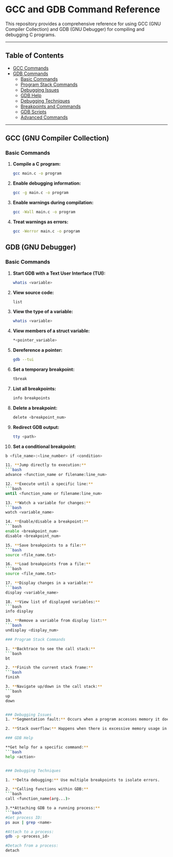 # GCC and GDB Command Reference

This repository provides a comprehensive reference for using GCC (GNU Compiler Collection) and GDB (GNU Debugger) for compiling and debugging C programs.

---

## Table of Contents

- [GCC Commands](#gcc-gnu-compiler-collection)
- [GDB Commands](#gdb-gnu-debugger)
  - [Basic Commands](#basic-commands)
  - [Program Stack Commands](#program-stack-commands)
  - [Debugging Issues](#debugging-issues)
  - [GDB Help](#gdb-help)
  - [Debugging Techniques](#debugging-techniques)
  - [Breakpoints and Commands](#breakpoints-and-commands)
  - [GDB Scripts](#gdb-scripts)
  - [Advanced Commands](#advanced-commands)

---

## GCC (GNU Compiler Collection)

### Basic Commands

1. **Compile a C program:**
   ```bash
   gcc main.c -o program

2. **Enable debugging information:**
   ```bash
   gcc -g main.c -o program
   
3. **Enable warnings during compilation:**
   ```bash
   gcc -Wall main.c -o program
   
4. **Treat warnings as errors:**
   ```bash
   gcc -Werror main.c -o program

## GDB (GNU Debugger)

### Basic Commands

1. **Start GDB with a Text User Interface (TUI):**
   ```bash
   whatis <variable>

2. **View source code:**
   ```bash
   list

3. **View the type of a variable:**
   ```bash
   whatis <variable>

4. **View members of a struct variable:**
   ```bash
   *<pointer_variable>

5. **Dereference a pointer:**
   ```bash
   gdb --tui

6. **Set a temporary breakpoint:**
   ```bash
   tbreak

7. **List all breakpoints:**
   ```bash
   info breakpoints

8. **Delete a breakpoint:**
   ```bash
   delete <breakpoint_num>

9. **Redirect GDB output:**
   ```bash
   tty <path>

10. **Set a conditional breakpoint:**
   ```bash
   b <file_name>:<line_number> if <condition>

11. **Jump directly to execution:**
   ```bash
   advance <function_name or filename:line_num>

12. **Execute until a specific line:**
   ```bash
   until <function_name or filename:line_num>

13. **Watch a variable for changes:**
   ```bash
   watch <variable_name>

14. **Enable/disable a breakpoint:**
   ```bash
   enable <breakpoint_num>
   disable <breakpoint_num>

15. **Save breakpoints to a file:**
   ```bash
   source <file_name.txt>

16. **Load breakpoints from a file:**
   ```bash
   source <file_name.txt>

17. **Display changes in a variable:**
   ```bash
   display <variable_name>

18. **View list of displayed variables:**
   ```bash
   info display

19. **Remove a variable from display list:**
   ```bash
   undisplay <display_num>

### Program Stack Commands

1. **Backtrace to see the call stack:**
   ```bash
   bt

2. **Finish the current stack frame:**
   ```bash
   finish

3. **Navigate up/down in the call stack:**
   ```bash
   up
   down


### Debugging Issues
1. **Segmentation fault:** Occurs when a program accesses memory it does not own.

2. **Stack overflow:** Happens when there is excessive memory usage in the call stack.

### GDB Help

**Get help for a specific command:**
   ```bash
   help <action>


### Debugging Techniques

1. **Delta debugging:** Use multiple breakpoints to isolate errors.

2. **Calling functions within GDB:**
   ```bash
   call <function_name(arg...)>

3.**Attaching GDB to a running process:**
  ```bash
  #Get process ID:
  ps aux | grep <name>

  #Attach to a process:
  gdb -p <process_id>

  #Detach from a process:
  detach

